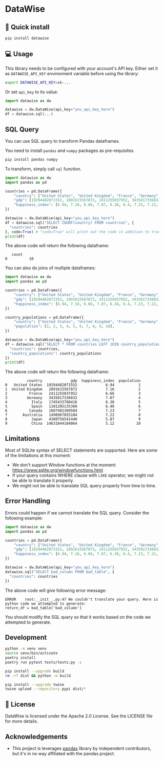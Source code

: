 # DataWise

## 🔧 Quick install

```bash
pip install datawise
```

## 💻 Usage
This library needs to be configured with your account's API key.
Either set it as `DATAWISE_API_KEY` environment variable before using the library:
```bash
export DATAWISE_API_KEY=sk-...
```

Or set `api_key` to its value:
```python
import datawise as dw

datawise = dw.DataWise(api_key="you_api_key_here")
df = datawise.sql(...)
```

## SQL Query
You can use SQL query to transform Pandas dataframes.

You need to install `pandas` and `numpy` packages as pre-requisites.
```bash
pip install pandas numpy
```

To transform, simply call `sql` function.
```python
import datawise as dw
import pandas as pd

countries = pd.DataFrame({
    "country": ["United States", "United Kingdom", "France", "Germany", "Italy", "Spain", "Canada", "Australia", "Japan", "China"],
    "gdp": [19294482071552, 2891615567872, 2411255037952, 3435817336832, 1745433788416, 1181205135360, 1607402389504, 1490967855104, 4380756541440, 14631844184064],
    "happiness_index": [6.94, 7.16, 6.66, 7.07, 6.38, 6.4, 7.23, 7.22, 5.87, 5.12]
})

datawise = dw.DataWise(api_key="you_api_key_here")
df = datawise.sql("SELECT COUNT(country) FROM countries", {
  "countries": countries
}, code=True) # "code=True" will print out the code in addition to transforming dataframe.
print(df)
```

The above code will return the following dataframe:

```
   count
0          10
```

You can also do joins of multiple dataframes:
```python
import datawise as dw
import pandas as pd

countries = pd.DataFrame({
    "country": ["United States", "United Kingdom", "France", "Germany", "Italy", "Spain", "Canada", "Australia", "Japan", "China"],
    "gdp": [19294482071552, 2891615567872, 2411255037952, 3435817336832, 1745433788416, 1181205135360, 1607402389504, 1490967855104, 4380756541440, 14631844184064],
    "happiness_index": [6.94, 7.16, 6.66, 7.07, 6.38, 6.4, 7.23, 7.22, 5.87, 5.12]
})

country_populations = pd.DataFrame({
    "country": ["United States", "United Kingdom", "France", "Germany", "Italy", "Spain", "Canada", "Australia", "Japan", "China"],
    "population": [1, 2, 3, 4, 5, 6, 7, 8, 9, 10],
})

datawise = dw.DataWise(api_key="you_api_key_here")
df = datawise.sql("SELECT * FROM countries LEFT JOIN country_populations ON countries.country = country_populations.country", {
  "countries": countries,
  "country_populations": country_populations
})
print(df)
```
The above code will return the following dataframe:

```
          country             gdp  happiness_index  population
0   United States  19294482071552             6.94           1
1  United Kingdom   2891615567872             7.16           2
2          France   2411255037952             6.66           3
3         Germany   3435817336832             7.07           4
4           Italy   1745433788416             6.38           5
5           Spain   1181205135360             6.40           6
6          Canada   1607402389504             7.23           7
7       Australia   1490967855104             7.22           8
8           Japan   4380756541440             5.87           9
9           China  14631844184064             5.12          10
```

## Limitations
Most of SQLite syntax of SELECT statements are supported.
Here are some of the limitations at this moment:
* We don't support Window functions at the moment: https://www.sqlite.org/windowfunctions.html
* If your query contains WHERE clause with `LIKE` operator, we might not be able to translate it properly.
* We might not be able to translate SQL query properly from time to time.

## Error Handling
Errors could happen if we cannot translate the SQL query. Consider the following example:
```python
import datawise as dw
import pandas as pd

countries = pd.DataFrame({
    "country": ["United States", "United Kingdom", "France", "Germany", "Italy", "Spain", "Canada", "Australia", "Japan", "China"],
    "gdp": [19294482071552, 2891615567872, 2411255037952, 3435817336832, 1745433788416, 1181205135360, 1607402389504, 1490967855104, 4380756541440, 14631844184064],
    "happiness_index": [6.94, 7.16, 6.66, 7.07, 6.38, 6.4, 7.23, 7.22, 5.87, 5.12]
})

datawise = dw.DataWise(api_key="you_api_key_here")
datawise.sql("SELECT bad_column FROM bad_table", {
  "countries": countries
})
```

The above code will give following error message:
```
ERROR    root:__init__.py:47 We couldn't translate your query. Here is python code we attempted to generate: 
return_df = bad_table['bad_column']
```

You should modify the SQL query so that it works based on the code we attempted to generate.

## Development

```bash
python -m venv venv
source venv/bin/activate
poetry install
poetry run pytest tests/tests.py -s

pip install --upgrade build
rm -rf dist && python -m build

pip install --upgrade twine
twine upload --repository pypi dist/*
```

## 📜 License

DataWise is licensed under the Apache 2.0 License. See the LICENSE file for more details.

## Acknowledgements

- This project is leverages [pandas](https://github.com/pandas-dev/pandas) library by independent contributors, but it's in no way affiliated with the pandas project.